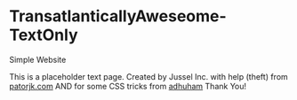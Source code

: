 # TransatlanticallyAweseome-TextOnly
Simple Website 

  This is a placeholder text page.  Created by Jussel Inc. with help (theft) from [patorjk.com](http://patorjk.com/software/taag/#p=display&f=Graffiti&t=Thank%20You)
AND for some CSS tricks from [adhuham](https://adhuham.com/)
Thank You!                                                                                                                          

